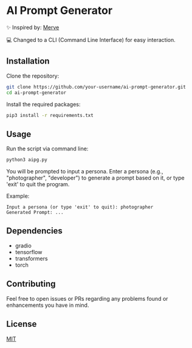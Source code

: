 # AI Prompt Generator

✨ Inspired by: [Merve](https://huggingface.co/merve)

💻 Changed to a CLI (Command Line Interface) for easy interaction.

## Installation

Clone the repository:

```bash
git clone https://github.com/your-username/ai-prompt-generator.git
cd ai-prompt-generator
```

Install the required packages:

```bash
pip3 install -r requirements.txt
```

## Usage

Run the script via command line:

```bash
python3 aipg.py
```

You will be prompted to input a persona. Enter a persona (e.g., "photographer", "developer") to generate a prompt based on it, or type 'exit' to quit the program.

Example:

```plaintext
Input a persona (or type 'exit' to quit): photographer
Generated Prompt: ...
```

## Dependencies

- gradio
- tensorflow
- transformers
- torch

## Contributing

Feel free to open issues or PRs regarding any problems found or enhancements you have in mind. 

## License

[MIT](LICENSE)
